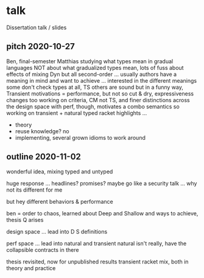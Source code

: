 talk
===

Dissertation talk / slides


pitch 2020-10-27
---

Ben, final-semester Matthias
studying what types mean in gradual languages
NOT about what gradualized types mean,
 lots of fuss about effects of mixing Dyn
 but all second-order ... usually authors have a meaning in mind and want to achieve
 ... interested in the different meanings
some don't check types at all, TS
 others are sound but in a funny way, Transient
 motivations = performance, but not so cut & dry, expressiveness changes too
working on criteria, CM not TS, and finer distinctions across the design space
with perf, though, motivates a combo semantics
 so working on transient + natural typed racket
 highlights ...
 - theory
 - reuse knowledge? no
 - implementing, several grown idioms to work around


outline 2020-11-02
---

wonderful idea, mixing typed and untyped

huge response ... headlines? promises?
 maybe go like a security talk ... why not its different for me

but hey different behaviors & performance

ben = order to chaos, learned about Deep and Shallow and ways to achieve,
 thesis Q arises

design space ... lead into D S definitions

perf space ... lead into natural and transient
 natural isn't really, have the collapsible contracts in there

thesis revisited, now for unpublished results
 transient racket
 mix, both in theory and practice




